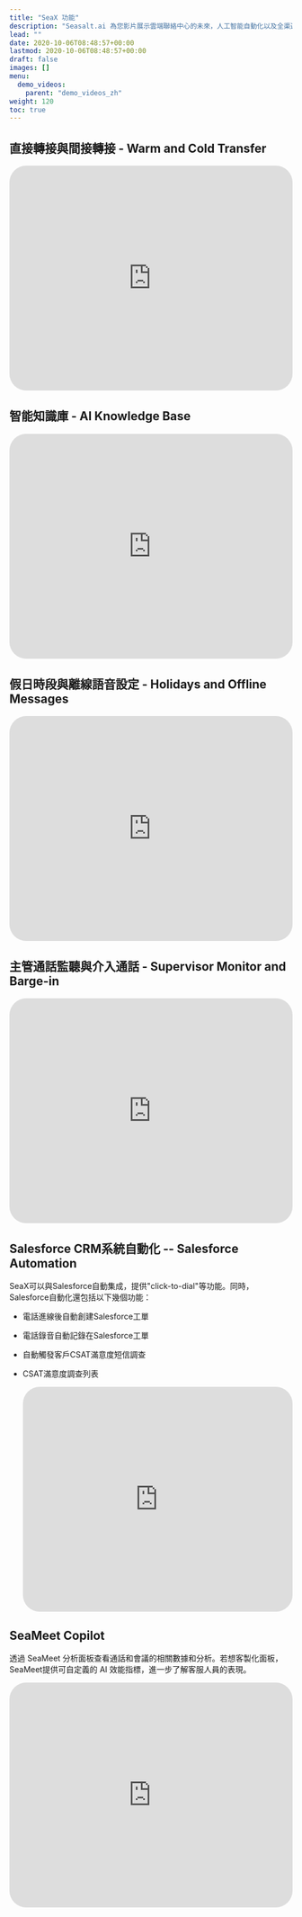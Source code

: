 ```yaml
---
title: "SeaX 功能"
description: "Seasalt.ai 為您影片展示雲端聯絡中心的未來，人工智能自動化以及全渠道與跨渠道支持的SeaX。"
lead: ""
date: 2020-10-06T08:48:57+00:00
lastmod: 2020-10-06T08:48:57+00:00
draft: false
images: []
menu:
  demo_videos:
    parent: "demo_videos_zh"
weight: 120
toc: true
---
```



## 直接轉接與間接轉接 - Warm and Cold Transfer


   <iframe width="100%" height="400" src="https://www.youtube.com/embed/7xc6zUPtFYI" title="YouTube video player" frameborder="0" allow="accelerometer; autoplay; clipboard-write; encrypted-media; gyroscope; picture-in-picture" allowfullscreen style="border-radius: 30px;"></iframe>


## 智能知識庫 - AI Knowledge Base


   <iframe width="100%" height="400" src="https://www.youtube.com/embed/t9XhbnNVJZo" title="YouTube video player" frameborder="0" allow="accelerometer; autoplay; clipboard-write; encrypted-media; gyroscope; picture-in-picture" allowfullscreen style="border-radius: 30px;"></iframe>


## 假日時段與離線語音設定 - Holidays and Offline Messages

   <iframe width="100%" height="400" src="https://www.youtube.com/embed/HOHW7khQcW0" title="YouTube video player" frameborder="0" allow="accelerometer; autoplay; clipboard-write; encrypted-media; gyroscope; picture-in-picture" allowfullscreen style="border-radius: 30px;"></iframe>


## 主管通話監聽與介入通話 - Supervisor Monitor and Barge-in


   <iframe width="100%" height="400" src="https://www.youtube.com/embed/bD9_7lOaqJs" title="YouTube video player" frameborder="0" allow="accelerometer; autoplay; clipboard-write; encrypted-media; gyroscope; picture-in-picture" allowfullscreen style="border-radius: 30px;"></iframe>

## Salesforce CRM系統自動化 -- Salesforce Automation

SeaX可以與Salesforce自動集成，提供"click-to-dial"等功能。同時，Salesforce自動化還包括以下幾個功能：

* 電話進線後自動創建Salesforce工單
* 電話錄音自動記錄在Salesforce工單
* 自動觸發客戶CSAT滿意度短信調查
* CSAT滿意度調查列表

   <iframe width="100%" height="400" src="https://www.youtube.com/embed/TsoiqFfPD8E" title="YouTube video player" frameborder="0" allow="accelerometer; autoplay; clipboard-write; encrypted-media; gyroscope; picture-in-picture" allowfullscreen style="border-radius: 30px;"></iframe>

## SeaMeet Copilot

透過 SeaMeet 分析面板查看通話和會議的相關數據和分析。若想客製化面板，SeaMeet提供可自定義的 AI 效能指標，進一步了解客服人員的表現。

   <iframe width="100%" height="400" src="https://www.youtube.com/embed/QdA7l8F6LBk" title="YouTube video player" frameborder="0" allow="accelerometer; autoplay; clipboard-write; encrypted-media; gyroscope; picture-in-picture" allowfullscreen style="border-radius: 30px;"></iframe>
